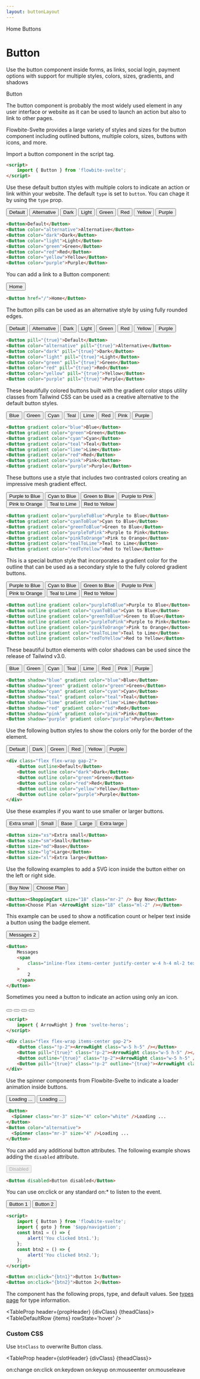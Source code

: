 ```yaml
---
layout: buttonLayout
---
```


<script>
  import {Htwo,ExampleDiv,GitHubSource,CompoDescription,TableProp, TableDefaultRow, BrandFacebook} from '../utils'
  import { Button, Spinner, Breadcrumb, BreadcrumbItem, Badge } from '$lib'
  import { ArrowRight, Bell, ShoppingCart, ChevronRight } from "svelte-heros";
  import { goto }from '$app/navigation';
  
  import componentProps from '../props/Button.json'
  let slotHeader = ['Name', 'Description']

  let slotItems = [['default', 'For a button label.']]

  const btn1 = ()=>{
    alert('You clicked btn1.')
  }
  const btn2 = ()=>{
    alert ('You clicked btn2.')
  }

  // Props table
  let items = componentProps.props
  let propHeader = ['Name', 'Type', 'Default']
 let divClass='w-full relative overflow-x-auto shadow-md sm:rounded-lg py-4'
let theadClass ='text-xs text-gray-700 uppercase bg-gray-50 dark:bg-gray-700 dark:text-white'

</script>

<Breadcrumb>
  <BreadcrumbItem href="/" home >Home</BreadcrumbItem>
  <BreadcrumbItem>Buttons</BreadcrumbItem>
</Breadcrumb>

<h1 class="text-3xl w-full dark:text-white pt-8 pb-4">Button</h1>

<CompoDescription>Use the button component inside forms, as links, social login, payment options with support for multiple styles, colors, sizes, gradients, and shadows</CompoDescription>

<ExampleDiv>
<GitHubSource href="buttons/Button.svelte">Button</GitHubSource>
</ExampleDiv>

The button component is probably the most widely used element in any user interface or website as it can be used to launch an action but also to link to other pages.

Flowbite-Svelte provides a large variety of styles and sizes for the button component including outlined buttons, multiple colors, sizes, buttons with icons, and more.

<Htwo label="Setup" />

Import a button component in the script tag.

```html
<script>
	import { Button } from 'flowbite-svelte';
</script>
```

<Htwo label="Default button" />

Use these default button styles with multiple colors to indicate an action or link within your website. The default `type` is set to `button`. You can chage it by using the `type` prop.

<ExampleDiv class="flex flex-wrap gap-2">
<Button>Default</Button>
<Button color="alternative">Alternative</Button>
<Button color="dark">Dark</Button>
<Button color="light">Light</Button>
<Button color="green">Green</Button>
<Button color="red">Red</Button>
<Button color="yellow">Yellow</Button>
<Button color="purple">Purple</Button>
</ExampleDiv>

```html
<Button>Default</Button>
<Button color="alternative">Alternative</Button>
<Button color="dark">Dark</Button>
<Button color="light">Light</Button>
<Button color="green">Green</Button>
<Button color="red">Red</Button>
<Button color="yellow">Yellow</Button>
<Button color="purple">Purple</Button>
```

<Htwo label="Button with link" />

You can add a link to a Button component:

<ExampleDiv>
<Button href="/">Home</Button>
</ExampleDiv>

```html
<Button href="/">Home</Button>
```


<Htwo label="Button pills" />

The button pills can be used as an alternative style by using fully rounded edges.

<ExampleDiv class="flex flex-wrap gap-2">
  <Button pill={true}>Default</Button>
  <Button color="alternative" pill={true}>Alternative</Button>
  <Button color="dark" pill={true}>Dark</Button>
  <Button color="light" pill={true}>Light</Button>
  <Button color="green" pill={true}>Green</Button>
  <Button color="red" pill={true}>Red</Button>
  <Button color="yellow" pill={true}>Yellow</Button>
  <Button color="purple" pill={true}>Purple</Button>
</ExampleDiv>

```html
<Button pill="{true}">Default</Button>
<Button color="alternative" pill="{true}">Alternative</Button>
<Button color="dark" pill="{true}">Dark</Button>
<Button color="light" pill="{true}">Light</Button>
<Button color="green" pill="{true}">Green</Button>
<Button color="red" pill="{true}">Red</Button>
<Button color="yellow" pill="{true}">Yellow</Button>
<Button color="purple" pill="{true}">Purple</Button>
```

<Htwo label="Gradient monochrome" />

These beautifully colored buttons built with the gradient color stops utility classes from Tailwind CSS can be used as a creative alternative to the default button styles.

<ExampleDiv class="flex flex-wrap gap-2">
  <Button gradient color="blue">Blue</Button>
  <Button gradient color="green">Green</Button>
  <Button gradient color="cyan">Cyan</Button>
  <Button gradient color="teal">Teal</Button>
  <Button gradient color="lime">Lime</Button>
  <Button gradient color="red">Red</Button>
  <Button gradient color="pink">Pink</Button>
  <Button gradient color="purple">Purple</Button>
</ExampleDiv>

```html
<Button gradient color="blue">Blue</Button>
<Button gradient color="green">Green</Button>
<Button gradient color="cyan">Cyan</Button>
<Button gradient color="teal">Teal</Button>
<Button gradient color="lime">Lime</Button>
<Button gradient color="red">Red</Button>
<Button gradient color="pink">Pink</Button>
<Button gradient color="purple">Purple</Button>
```

<Htwo label="Gradient duotone" />

These buttons use a style that includes two contrasted colors creating an impressive mesh gradient effect.

<ExampleDiv class="flex flex-wrap items-center gap-2">
  <Button gradient color="purpleToBlue">Purple to Blue</Button>
  <Button gradient color="cyanToBlue">Cyan to Blue</Button>
  <Button gradient color="greenToBlue">Green to Blue</Button>
  <Button gradient color="purpleToPink">Purple to Pink</Button>
  <Button gradient color="pinkToOrange">Pink to Orange</Button>
  <Button gradient color="tealToLime">Teal to Lime</Button>
  <Button gradient color="redToYellow">Red to Yellow</Button>
</ExampleDiv>

```html
<Button gradient color="purpleToBlue">Purple to Blue</Button>
<Button gradient color="cyanToBlue">Cyan to Blue</Button>
<Button gradient color="greenToBlue">Green to Blue</Button>
<Button gradient color="purpleToPink">Purple to Pink</Button>
<Button gradient color="pinkToOrange">Pink to Orange</Button>
<Button gradient color="tealToLime">Teal to Lime</Button>
<Button gradient color="redToYellow">Red to Yellow</Button>
```

<Htwo label="Gradient outline" />

This is a special button style that incorporates a gradient color for the outline that can be used as a secondary style to the fully colored gradient buttons.

<ExampleDiv class="flex flex-wrap items-center gap-2">
  <Button outline gradient color="purpleToBlue">Purple to Blue</Button>
  <Button outline gradient color="cyanToBlue">Cyan to Blue</Button>
  <Button outline gradient color="greenToBlue">Green to Blue</Button>
  <Button outline gradient color="purpleToPink">Purple to Pink</Button>
  <Button outline gradient color="pinkToOrange">Pink to Orange</Button>
  <Button outline gradient color="tealToLime">Teal to Lime</Button>
  <Button outline gradient color="redToYellow">Red to Yellow</Button>
</ExampleDiv>

```html
<Button outline gradient color="purpleToBlue">Purple to Blue</Button>
<Button outline gradient color="cyanToBlue">Cyan to Blue</Button>
<Button outline gradient color="greenToBlue">Green to Blue</Button>
<Button outline gradient color="purpleToPink">Purple to Pink</Button>
<Button outline gradient color="pinkToOrange">Pink to Orange</Button>
<Button outline gradient color="tealToLime">Teal to Lime</Button>
<Button outline gradient color="redToYellow">Red to Yellow</Button>
```

<Htwo label="Colored shadows" />

These beautiful button elements with color shadows can be used since the release of Tailwind v3.0.

<ExampleDiv class="flex flex-wrap items-center gap-2">
  <Button shadow="blue" gradient color="blue">Blue</Button>
  <Button shadow="green" gradient color="green">Green</Button>
  <Button shadow="cyan" gradient color="cyan">Cyan</Button>
  <Button shadow="teal" gradient color="teal">Teal</Button>
  <Button shadow="lime" gradient color="lime">Lime</Button>
  <Button shadow="red" gradient color="red">Red</Button>
  <Button shadow="pink" gradient color="pink">Pink</Button>
  <Button shadow="purple" gradient color="purple">Purple</Button>
</ExampleDiv>

```html
<Button shadow="blue" gradient color="blue">Blue</Button>
<Button shadow="green" gradient color="green">Green</Button>
<Button shadow="cyan" gradient color="cyan">Cyan</Button>
<Button shadow="teal" gradient color="teal">Teal</Button>
<Button shadow="lime" gradient color="lime">Lime</Button>
<Button shadow="red" gradient color="red">Red</Button>
<Button shadow="pink" gradient color="pink">Pink</Button>
<Button shadow="purple" gradient color="purple">Purple</Button>
```

<Htwo label="Outline buttons" />

Use the following button styles to show the colors only for the border of the element.

<ExampleDiv>
<div class="flex flex-wrap gap-2">
  <Button outline>Default</Button>
  <Button outline color="dark">Dark</Button>
  <Button outline color="green">Green</Button>
  <Button outline color="red">Red</Button>
  <Button outline color="yellow">Yellow</Button>
  <Button outline color="purple">Purple</Button>
</div>
</ExampleDiv>

```html
<div class="flex flex-wrap gap-2">
	<Button outline>Default</Button>
	<Button outline color="dark">Dark</Button>
	<Button outline color="green">Green</Button>
	<Button outline color="red">Red</Button>
	<Button outline color="yellow">Yellow</Button>
	<Button outline color="purple">Purple</Button>
</div>
```

<Htwo label="Button sizes" />

Use these examples if you want to use smaller or larger buttons.

<ExampleDiv class="flex flex-wrap items-center gap-2">
  <Button size="xs">Extra small</Button>
  <Button size="sm">Small</Button>
  <Button size="md">Base</Button>
  <Button size="lg">Large</Button>
  <Button size="xl">Extra large</Button>
</ExampleDiv>

```html
<Button size="xs">Extra small</Button>
<Button size="sm">Small</Button>
<Button size="md">Base</Button>
<Button size="lg">Large</Button>
<Button size="xl">Extra large</Button>
```

<Htwo label="Buttons with icon" />

Use the following examples to add a SVG icon inside the button either on the left or right side.

<ExampleDiv class="flex flex-wrap items-center gap-2">
<Button>
  <ShoppingCart size="18" class="mr-2"/> Buy Now
</Button>
<Button>
  Choose Plan <ArrowRight size="18" class="ml-2" />
</Button>
</ExampleDiv>

```html
<Button><ShoppingCart size="18" class="mr-2" /> Buy Now</Button>
<Button>Choose Plan <ArrowRight size="18" class="ml-2" /></Button>
```

<Htwo label="Button with label" />

This example can be used to show a notification count or helper text inside a button using the badge element.

<ExampleDiv class="flex flex-wrap items-center gap-2">
<Button>
  Messages
  <span class="inline-flex items-center justify-center w-4 h-4 ml-2 text-xs font-semibold text-blue-800 bg-blue-200 rounded-full">
    2
  </span>
  <!-- Badge color="blue" rounded class="w-4 h-4 ml-2 font-semibold">2</Badge -->
</Button>
</ExampleDiv>

```html
<Button>
	Messages
	<span
		class="inline-flex items-center justify-center w-4 h-4 ml-2 text-xs font-semibold text-blue-800 bg-blue-200 rounded-full"
	>
		2
	</span>
</Button>
```

<Htwo label="Icon buttons" />

Sometimes you need a button to indicate an action using only an icon.

<ExampleDiv>
  <div class="flex flex-wrap items-center gap-2">
    <Button class="!p-2"><ArrowRight class="w-5 h-5"/></Button>
    <Button pill={true} class="!p-2"><ArrowRight class="w-5 h-5"/></Button>
    <Button outline={true} class="!p-2" size="lg"><ArrowRight class="w-5 h-5"/></Button>
    <Button pill={true} outline={true} class="!p-2" size="xl"><ArrowRight class="w-5 h-5"/></Button>
  </div>
</ExampleDiv>

```html
<script>
	import { ArrowRight } from 'svelte-heros';
</script>

<div class="flex flex-wrap items-center gap-2">
	<Button class="!p-2"><ArrowRight class="w-5 h-5" /></Button>
	<Button pill="{true}" class="!p-2"><ArrowRight class="w-5 h-5" /></Button>
	<Button outline="{true}" class="!p-2"><ArrowRight class="w-5 h-5" /></Button>
	<Button pill="{true}" class="!p-2" outline="{true}"><ArrowRight class="w-5 h-5" /></Button>
</div>
```

<Htwo label="Loader" />

Use the spinner components from Flowbite-Svelte to indicate a loader animation inside buttons.

<ExampleDiv>
<div class="flex flex-wrap items-center gap-2">
  <Button>
    <Spinner class="mr-3" size="4" color="white" />Loading ...
  </Button>
  <Button color="alternative">
    <Spinner class="mr-3" size="4" />Loading ...
  </Button>
</div>
</ExampleDiv>

```html
<Button>
  <Spinner class="mr-3" size="4" color="white" />Loading ...
</Button>
<Button color="alternative">
  <Spinner class="mr-3" size="4" />Loading ...
</Button>
```

<Htwo label="Disabled" />

You can add any additional button attributes. The following example shows adding the `disabled` attribute.

<ExampleDiv>
<Button disabled >Disabled</Button>
</ExampleDiv>

```html
<Button disabled>Button disabled</Button>
```

<Htwo label="Events" />

You can use on:click or any standard on:* to listen to the event.

<ExampleDiv class="flex flex-wrap items-center gap-2">
<Button on:click={btn1}>Button 1</Button>
<Button on:click={btn2}>Button 2</Button>
</ExampleDiv>

```html
<script>
	import { Button } from 'flowbite-svelte';
	import { goto } from '$app/navigation';
	const btn1 = () => {
		alert('You clicked btn1.');
	};
	const btn2 = () => {
		alert('You clicked btn2.');
	};
</script>

<Button on:click="{btn1}">Button 1</Button>
<Button on:click="{btn2}">Button 2</Button>
```

<Htwo label="Props" />

The component has the following props, type, and default values. See <a href="/pages/types">types 
 page</a> for type information.

<TableProp header={propHeader} {divClass} {theadClass}>
<TableDefaultRow {items} rowState='hover' />
</TableProp>

<h3 class='text-xl w-full dark:text-white py-4'>Custom CSS</h3>

Use `btnClass` to overwrite Button class.

<Htwo label="Slots" />

<TableProp header={slotHeader} {divClass} {theadClass}>
  <TableDefaultRow items={slotItems} rowState='hover' />
</TableProp>

<Htwo label="Forwarded Events" />

<div class="flex flex-wrap gap-2">
<Badge large={true}>on:change</Badge>
<Badge large={true}>on:click</Badge>
<Badge large={true}>on:keydown</Badge>
<Badge large={true}>on:keyup</Badge>
<Badge large={true}>on:mouseenter</Badge>
<Badge large={true}>on:mouseleave</Badge>
</div>
